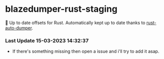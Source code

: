 # blazedumper-rust-staging

🚀 Up to date offsets for Rust. Automatically kept up to date thanks to [rust-auto-dumper](https://github.com/Akandesh/rust-auto-dumper).


### Last Update 15-03-2023 14:32:37
- If there's something missing then open a issue and i'll try to add it asap.